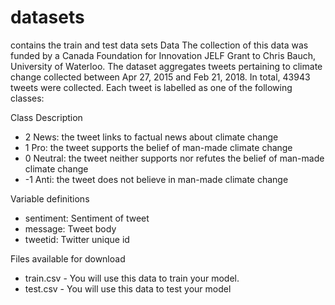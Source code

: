 # datasets
contains the train and test data sets
Data The collection of this data was funded by a Canada Foundation for Innovation JELF Grant to Chris Bauch, University of Waterloo. The dataset aggregates tweets pertaining to climate change collected between Apr 27, 2015 and Feb 21, 2018. In total, 43943 tweets were collected. Each tweet is labelled as one of the following classes:

Class Description
* 2 News: the tweet links to factual news about climate change
* 1 Pro: the tweet supports the belief of man-made climate change
* 0 Neutral: the tweet neither supports nor refutes the belief of man-made climate change
* -1 Anti: the tweet does not believe in man-made climate change

Variable definitions
- sentiment: Sentiment of tweet
- message: Tweet body
- tweetid: Twitter unique id

Files available for download
* train.csv - You will use this data to train your model.
* test.csv - You will use this data to test your model
